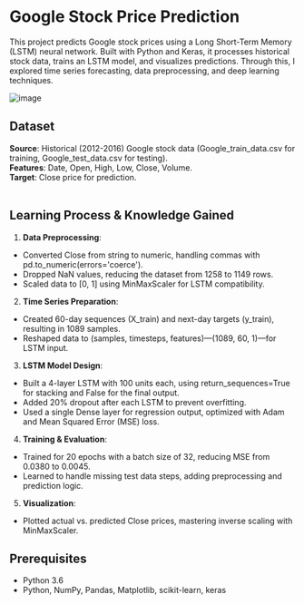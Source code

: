 # Google Stock Price Prediction
This project predicts Google stock prices using a Long Short-Term Memory (LSTM) neural network. Built with Python and Keras, it processes historical stock data, trains an LSTM model, and visualizes predictions. Through this, I explored time series forecasting, data preprocessing, and deep learning techniques.

![image](https://github.com/user-attachments/assets/7cbfa8fb-f095-40d7-92d4-ab886e1b49a0)

## Dataset
**Source**: Historical (2012-2016) Google stock data (Google_train_data.csv for training, Google_test_data.csv for testing).  <br/>
**Features**: Date, Open, High, Low, Close, Volume.  <br/>
**Target**: Close price for prediction.
<br>
<br>

## Learning Process & Knowledge Gained
1. **Data Preprocessing**:
  - Converted Close from string to numeric, handling commas with pd.to_numeric(errors='coerce').
  - Dropped NaN values, reducing the dataset from 1258 to 1149 rows.
  - Scaled data to [0, 1] using MinMaxScaler for LSTM compatibility.


2. **Time Series Preparation**:
  - Created 60-day sequences (X_train) and next-day targets (y_train), resulting in 1089 samples.
  - Reshaped data to (samples, timesteps, features)—(1089, 60, 1)—for LSTM input.


3. **LSTM Model Design**:
  - Built a 4-layer LSTM with 100 units each, using return_sequences=True for stacking and False for the final output.
  - Added 20% dropout after each LSTM to prevent overfitting.
  - Used a single Dense layer for regression output, optimized with Adam and Mean Squared Error (MSE) loss.


4. **Training & Evaluation**:
  - Trained for 20 epochs with a batch size of 32, reducing MSE from 0.0380 to 0.0045.
  - Learned to handle missing test data steps, adding preprocessing and prediction logic.


5. **Visualization**:
  - Plotted actual vs. predicted Close prices, mastering inverse scaling with MinMaxScaler.


## Prerequisites
  - Python 3.6
  - Python, NumPy, Pandas, Matplotlib, scikit-learn, keras
